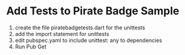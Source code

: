 Add Tests to Pirate Badge Sample
================================

1. create the file piratebadgetests.dart for the unittests
2. add the import statement for unittests
3. edit pubspec.yaml to include unittest: any to dependencies
4. Run Pub Get
  